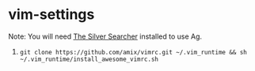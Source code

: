 # vim-settings

Note: You will need [The Silver Searcher](https://aur.archlinux.org/packages/silver-searcher-git/) installed to use Ag.

1. `git clone https://github.com/amix/vimrc.git ~/.vim_runtime && sh ~/.vim_runtime/install_awesome_vimrc.sh`
